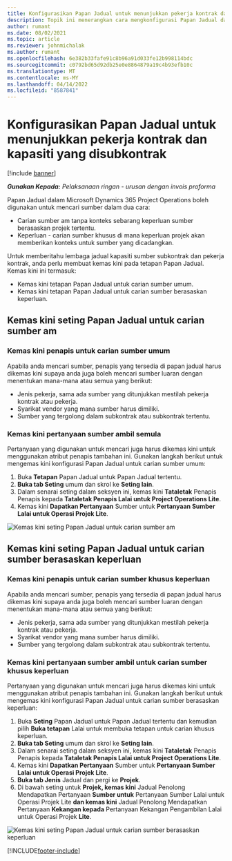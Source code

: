 ```yaml
---
title: Konfigurasikan Papan Jadual untuk menunjukkan pekerja kontrak dan kapasiti yang disubkontrak
description: Topik ini menerangkan cara mengkonfigurasi Papan Jadual dalam Microsoft Dynamics 365 Project Operations untuk menunjukkan kapasiti sumber subkontrak apabila kakitangan keperluan sumber projek.
author: rumant
ms.date: 08/02/2021
ms.topic: article
ms.reviewer: johnmichalak
ms.author: rumant
ms.openlocfilehash: 6e382b33fafe91c8b96a91d033fe12b998114bdc
ms.sourcegitcommit: c0792bd65d92db25e0e8864879a19c4b93efb10c
ms.translationtype: MT
ms.contentlocale: ms-MY
ms.lasthandoff: 04/14/2022
ms.locfileid: "8587841"
---
```

# <a name="configure-schedule-board-to-show-contract-workers-and-subcontracted-capacity"></a>Konfigurasikan Papan Jadual untuk menunjukkan pekerja kontrak dan kapasiti yang disubkontrak 

[!include [banner](../../includes/dataverse-preview.md)]

_**Gunakan Kepada:** Pelaksanaan ringan - urusan dengan invois proforma_

Papan Jadual dalam Microsoft Dynamics 365 Project Operations boleh digunakan untuk mencari sumber dalam dua cara:

- Carian sumber am tanpa konteks sebarang keperluan sumber berasaskan projek tertentu.
- Keperluan - carian sumber khusus di mana keperluan projek akan memberikan konteks untuk sumber yang dicadangkan.

Untuk memberitahu lembaga jadual kapasiti sumber subkontrak dan pekerja kontrak, anda perlu membuat kemas kini pada tetapan Papan Jadual. Kemas kini ini termasuk: 
- Kemas kini tetapan Papan Jadual untuk carian sumber umum.
- Kemas kini tetapan Papan Jadual untuk carian sumber berasaskan keperluan.

## <a name="update-schedule-board-settings-for-general-resource-search"></a>Kemas kini seting Papan Jadual untuk carian sumber am
### <a name="update-filters-for-general-resource-search"></a>Kemas kini penapis untuk carian sumber umum
Apabila anda mencari sumber, penapis yang tersedia di papan jadual harus dikemas kini supaya anda juga boleh mencari sumber luaran dengan menentukan mana-mana atau semua yang berikut:
  - Jenis pekerja, sama ada sumber yang ditunjukkan mestilah pekerja kontrak atau pekerja.
  - Syarikat vendor yang mana sumber harus dimiliki.
  - Sumber yang tergolong dalam subkontrak atau subkontrak tertentu.
    
### <a name="update-retrieve-resource-query"></a>Kemas kini pertanyaan sumber ambil semula
Pertanyaan yang digunakan untuk mencari juga harus dikemas kini untuk menggunakan atribut penapis tambahan ini. Gunakan langkah berikut untuk mengemas kini konfigurasi Papan Jadual untuk carian sumber umum:  
1. Buka **Tetapan** Papan Jadual untuk Papan Jadual tertentu.
2. **Buka tab Seting** umum dan skrol ke **Seting lain**.
3. Dalam senarai seting dalam seksyen ini, kemas kini **Tataletak** Penapis Penapis kepada **Tataletak Penapis Lalai untuk Project Operations Lite**.
4. Kemas kini **Dapatkan Pertanyaan** Sumber untuk **Pertanyaan Sumber Lalai untuk Operasi Projek Lite**.

![Kemas kini seting Papan Jadual untuk carian sumber am](../media/BoardSettings.png)  

## <a name="update-schedule-board-settings-for-requirementbased-resource-search"></a>Kemas kini seting Papan Jadual untuk carian sumber berasaskan keperluan
### <a name="update-filters-for-requirement-specific-resource-search"></a>Kemas kini penapis untuk carian sumber khusus keperluan 
Apabila anda mencari sumber, penapis yang tersedia di papan jadual harus dikemas kini supaya anda juga boleh mencari sumber luaran dengan menentukan mana-mana atau semua yang berikut:
 - Jenis pekerja, sama ada sumber yang ditunjukkan mestilah pekerja kontrak atau pekerja.
 - Syarikat vendor yang mana sumber harus dimiliki.
 - Sumber yang tergolong dalam subkontrak atau subkontrak tertentu.

### <a name="update-retrieve-resource-query-for-requirement-specific-resource-search"></a>Kemas kini pertanyaan sumber ambil untuk carian sumber khusus keperluan 
Pertanyaan yang digunakan untuk mencari juga harus dikemas kini untuk menggunakan atribut penapis tambahan ini. Gunakan langkah berikut untuk mengemas kini konfigurasi Papan Jadual untuk carian sumber berasaskan keperluan:

1. Buka **Seting** Papan Jadual untuk Papan Jadual tertentu dan kemudian pilih **Buka tetapan** Lalai untuk membuka tetapan untuk carian khusus keperluan.
2. **Buka tab Seting** umum dan skrol ke **Seting lain**.
3. Dalam senarai seting dalam seksyen ini, kemas kini **Tataletak** Penapis Penapis kepada **Tataletak Penapis Lalai untuk Project Operations Lite**.
4. Kemas kini **Dapatkan Pertanyaan** Sumber untuk **Pertanyaan Sumber Lalai untuk Operasi Projek Lite**.
5. **Buka tab Jenis** Jadual dan pergi ke **Projek**.
6. Di bawah seting untuk **Projek, kemas kini** Jadual Penolong Mendapatkan Pertanyaan **Sumber untuk** Pertanyaan Sumber Lalai untuk Operasi Projek Lite **dan kemas kini** Jadual Penolong Mendapatkan Pertanyaan **Kekangan kepada** Pertanyaan Kekangan Pengambilan Lalai untuk Operasi Projek **Lite**.

![Kemas kini seting Papan Jadual untuk carian sumber berasaskan keperluan](../media/SASettings.png)  

[!INCLUDE[footer-include](../../includes/footer-banner.md)]
